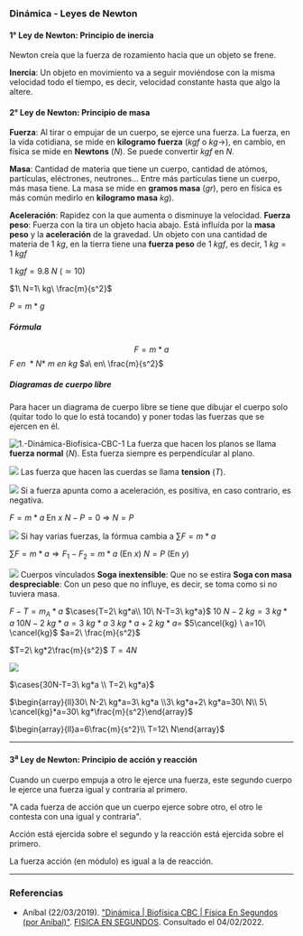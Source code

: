 ### Dinámica - Leyes de Newton

#### 1° Ley de Newton: Principio de inercia
Newton creía que la fuerza de rozamiento hacia que un objeto se frene.

**Inercia**: Un objeto en movimiento va a seguir moviéndose con la misma velocidad todo el tiempo, es decir, velocidad constante hasta que algo la altere.

#### 2° Ley de Newton: Principio de masa
**Fuerza**: Al tirar o empujar de un cuerpo, se ejerce una fuerza. La fuerza, en la vida cotidiana, se mide en **kilogramo fuerza** ($kgf$ o $kg\rightarrow$), en cambio, en física se mide en **Newtons** ($N$). Se puede convertir $kgf$ en $N$.

**Masa**: Cantidad de materia que tiene un cuerpo, cantidad de atómos, partículas, eléctrones, neutrones... Entre más partículas tiene un cuerpo, más masa tiene. La masa se mide en **gramos masa** ($gr$), pero en física es más común medirlo en **kilogramo masa** $kg$).

**Aceleración**: Rapidez con la que aumenta o disminuye la velocidad.
**Fuerza peso**: Fuerza con la tira un objeto hacia abajo. Está influída por la **masa peso** y la **aceleración** de la gravedad. Un objeto con una cantidad de materia de $1\ kg$, en la tierra tiene una **fuerza peso** de $1\ kgf$, es decir, $1\ kg=1\ kgf$

$1\ kgf=9.8\ N\ (\simeq 10)$

$1\ N=1\ kg\ \frac{m}{s^2}$

$P=m*g$
##### Fórmula

$$F=m*a$$
$F\ en\ *N*$
 $m\ en\ kg$
 $a\ en\ \frac{m}{s^2}$

##### Diagramas de cuerpo libre
Para hacer un diagrama de cuerpo libre se tiene que dibujar el cuerpo solo (quitar todo lo que lo está tocando) y poner todas las fuerzas que se ejercen en él.

![1.-Dinámica-Biofísica-CBC-1](-Primero/Fundamentos%20de%20Física/Homework/Video%20Notes/2.%20Mecánica/3.%20Segunda%20ley%20de%20Newton/Attachments/1.-Dinámica-Biofísica-CBC-1.jpeg)
La fuerza que hacen los planos se llama **fuerza normal** ($N$). Esta fuerza siempre es perpendícular al plano.

![](-Primero/Fundamentos%20de%20Física/Homework/Video%20Notes/2.%20Mecánica/3.%20Segunda%20ley%20de%20Newton/Attachments/1.-Dinámica-Biofísica-CBC-2.jpeg)
Las fuerza que hacen las cuerdas se llama **tension** ($T$).

![](-Primero/Fundamentos%20de%20Física/Homework/Video%20Notes/2.%20Mecánica/3.%20Segunda%20ley%20de%20Newton/Attachments/1.-Dinámica-Biofísica-CBC-3.jpeg)
Si a fuerza apunta como a aceleración, es positiva, en caso contrario, es negativa.

$F=m*a$ En $x$
$N-P=0\ \Rightarrow \ N=P$

![](-Primero/Fundamentos%20de%20Física/Homework/Video%20Notes/2.%20Mecánica/3.%20Segunda%20ley%20de%20Newton/Attachments/1.-Dinámica-Biofísica-CBC-4.jpeg)
Si hay varias fuerzas, la fórmua cambia a $\sum F=m*a$

$\sum F =m*a\Rightarrow F_1-F_2=m*a$ (En $x$)
$N=P$ (En $y$)

![](-Primero/Fundamentos%20de%20Física/Homework/Video%20Notes/2.%20Mecánica/3.%20Segunda%20ley%20de%20Newton/Attachments/1.-Dinámica-Biofísica-CBC-5.jpeg)
Cuerpos vínculados
**Soga inextensible**: Que no se estira
**Soga con masa despreciable**: Con un peso que no influye, es decir, se toma como si no tuviera masa.

$F-T=m_A*a$
$\cases{T=2\ kg*a\\ 10\ N-T=3\ kg*a}$
$10\ N-2\ kg=3\ kg*a$
$10N-2\ kg*a=3\ kg*a$
$3\ kg*a+2\ kg*a=$
$5\cancel{kg} \ a=10\ \cancel{kg}$
$a=2\ \frac{m}{s^2}$

$T=2\ kg*2\frac{m}{s^2}$
$T=4N$

![](-Primero/Fundamentos%20de%20Física/Homework/Video%20Notes/2.%20Mecánica/3.%20Segunda%20ley%20de%20Newton/Attachments/1.-Dinámica-Biofísica-CBC-6.jpeg)

$\cases{30N-T=3\ kg*a \\ T=2\ kg*a}$

$\begin{array}{ll}30\ N-2\ kg*a=3\ kg*a \\3\ kg*a+2\ kg*a=30\ N\\ 5\ \cancel{kg}*a=30\ kg*\frac{m}{s^2}\end{array}$

$\begin{array}{ll}a=6\frac{m}{s^2}\\ T=12\ N\end{array}$

---
#### 3<sup>a</sup> Ley de Newton: Principio de acción y reacción

Cuando un cuerpo empuja a otro le ejerce una fuerza, este segundo cuerpo le ejerce una fuerza igual y contraria al primero.

"A cada fuerza de acción que un cuerpo ejerce sobre otro, el otro le contesta con una igual y contraria".

Acción está ejercida sobre el segundo y la reacción está ejercida sobre el primero.

La fuerza acción (en módulo) es igual a la de reacción.

---
### Referencias

- Aníbal (22/03/2019). ["Dinámica | Biofísica CBC | Física En Segundos (por Aníbal)"](https://www.youtube.com/watch?v=4BKyHL0QPrs). [FISICA EN SEGUNDOS](https://www.youtube.com/channel/UCfC8fA12mBQB5_0h_CJAdcg). Consultado el 04/02/2022.

